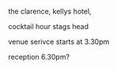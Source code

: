 the clarence,
kellys hotel,


cocktail hour
stags head


venue
serivce starts at 3.30pm

reception
6.30pm?
